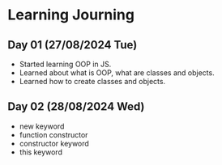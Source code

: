 # Learning Journing

## Day 01 (27/08/2024 Tue)

- Started learning OOP in JS.
- Learned about what is OOP, what are classes and objects.
- Learned how to create classes and objects.

## Day 02 (28/08/2024 Wed)

- new keyword
- function constructor
- constructor keyword
- this keyword
